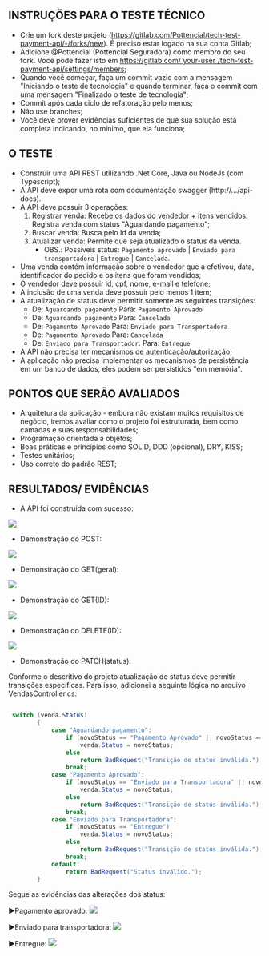 ## INSTRUÇÕES PARA O TESTE TÉCNICO

- Crie um fork deste projeto (https://gitlab.com/Pottencial/tech-test-payment-api/-/forks/new). É preciso estar logado na sua conta Gitlab;
- Adicione @Pottencial (Pottencial Seguradora) como membro do seu fork. Você pode fazer isto em  https://gitlab.com/`your-user`/tech-test-payment-api/settings/members;
 - Quando você começar, faça um commit vazio com a mensagem "Iniciando o teste de tecnologia" e quando terminar, faça o commit com uma mensagem "Finalizado o teste de tecnologia";
 - Commit após cada ciclo de refatoração pelo menos;
 - Não use branches;
 - Você deve prover evidências suficientes de que sua solução está completa indicando, no mínimo, que ela funciona;

## O TESTE
- Construir uma API REST utilizando .Net Core, Java ou NodeJs (com Typescript);
- A API deve expor uma rota com documentação swagger (http://.../api-docs).
- A API deve possuir 3 operações:
  1) Registrar venda: Recebe os dados do vendedor + itens vendidos. Registra venda com status "Aguardando pagamento";
  2) Buscar venda: Busca pelo Id da venda;
  3) Atualizar venda: Permite que seja atualizado o status da venda.
     * OBS.: Possíveis status: `Pagamento aprovado` | `Enviado para transportadora` | `Entregue` | `Cancelada`.
- Uma venda contém informação sobre o vendedor que a efetivou, data, identificador do pedido e os itens que foram vendidos;
- O vendedor deve possuir id, cpf, nome, e-mail e telefone;
- A inclusão de uma venda deve possuir pelo menos 1 item;
- A atualização de status deve permitir somente as seguintes transições: 
  - De: `Aguardando pagamento` Para: `Pagamento Aprovado`
  - De: `Aguardando pagamento` Para: `Cancelada`
  - De: `Pagamento Aprovado` Para: `Enviado para Transportadora`
  - De: `Pagamento Aprovado` Para: `Cancelada`
  - De: `Enviado para Transportador`. Para: `Entregue`
- A API não precisa ter mecanismos de autenticação/autorização;
- A aplicação não precisa implementar os mecanismos de persistência em um banco de dados, eles podem ser persistidos "em memória".

## PONTOS QUE SERÃO AVALIADOS
- Arquitetura da aplicação - embora não existam muitos requisitos de negócio, iremos avaliar como o projeto foi estruturada, bem como camadas e suas responsabilidades;
- Programação orientada a objetos;
- Boas práticas e princípios como SOLID, DDD (opcional), DRY, KISS;
- Testes unitários;
- Uso correto do padrão REST;

## RESULTADOS/ EVIDÊNCIAS

- A API foi construída com sucesso:

<img src="Evidencias\HttpAPI.jpg">

- Demonstração do POST:

<img src="Evidencias\HttpPOST.jpg">

- Demonstração do GET(geral):

<img src="Evidencias\HttpGET.jpg">

- Demonstração do GET(ID):

<img src="Evidencias\HttpGET_Id.jpg">

- Demonstração do DELETE(ID):

<img src="Evidencias\HttpDelete.jpg">

- Demonstração do PATCH(status):

Conforme o descritivo do projeto atualização de status deve permitir transições específicas. Para isso, adicionei a seguinte lógica no arquivo VendasController.cs:

```C#

 switch (venda.Status)
        {
            case "Aguardando pagamento":
                if (novoStatus == "Pagamento Aprovado" || novoStatus == "Cancelada")
                    venda.Status = novoStatus;
                else
                    return BadRequest("Transição de status inválida.");
                break;
            case "Pagamento Aprovado":
                if (novoStatus == "Enviado para Transportadora" || novoStatus == "Cancelada")
                    venda.Status = novoStatus;
                else
                    return BadRequest("Transição de status inválida.");
                break;
            case "Enviado para Transportadora":
                if (novoStatus == "Entregue")
                    venda.Status = novoStatus;
                else
                    return BadRequest("Transição de status inválida.");
                break;
            default:
                return BadRequest("Status inválido.");
        }

```
Segue as evidências das alterações dos status:

►Pagamento aprovado:
<img src="Evidencias\HttpPatch_status1.jpg">

►Enviado para transportadora:
<img src="Evidencias\HttpPatch_status2.jpg">

►Entregue:
<img src="Evidencias\HttpPatch_status3.jpg">




